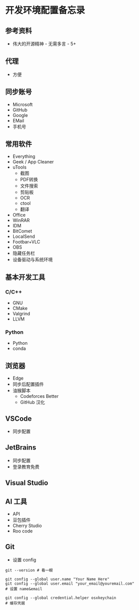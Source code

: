 # 开发环境配置备忘录

## 参考资料

* 伟大的开源精神 - 无需多言 - 5+

## 代理

* 方便

## 同步账号

* Microsoft
* GitHub
* Google
* EMail
* 手机号

## 常用软件

* Everything
* Geek / App Cleaner
* uTools
    * 截图
    * PDF转换
    * 文件搜索
    * 剪贴板
    * OCR
    * ctool
    * 翻译
* Office
* WinRAR
* IDM
* BitComet
* LocalSend
* Footbar+VLC
* OBS
* 隐藏任务栏
* 设备驱动与系统环境

## 基本开发工具

### C/C++

* GNU
* CMake
* Valgrind
* LLVM

### Python

* Python
* conda

## 浏览器

* Edge
* 同步后配置插件
* 油猴脚本
    * Codeforces Better
    * GitHub 汉化

## VSCode

* 同步配置

## JetBrains

* 同步配置
* 登录教育免费

## Visual Studio

## AI 工具

* API
* 豆包插件
* Cherry Studio
* Roo code

## Git

* 设置 config

```shell
git --version # 看一眼

git config --global user.name "Your Name Here"
git config --global user.email "your_email@youremail.com"
# 设置 name&email

git config --global credential.helper osxkeychain
# 缓存凭据
```
